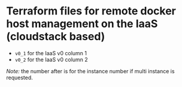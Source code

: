 # Terraform files for remote docker host management on the IaaS (cloudstack based)

- ```v0_1``` for the IaaS v0 column 1
- ```v0_2``` for the IaaS v0 column 2

*Note:* the number after is for the instance number if multi instance is requested.
